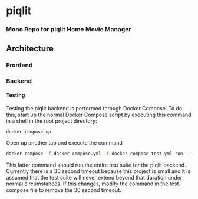 # piqlit
### Mono Repo for **piqlit** Home Movie Manager

## Architecture
### Frontend
### Backend
#### Testing
Testing the piqlit backend is performed through Docker Compose.  To do this, start up the normal Docker Compose script by executing this command in a shell in the root project directory: 
``` bash
docker-compose up
```

Open up another tab and execute the command 

``` bash
docker-compose -f docker-compose.yml -f docker-compose.test.yml run --rm backend-master-api-test
```

This latter command should run the entire test suite for the piqlit backend.  Currently there is a 30 second timeout because this project is small and it is assumed that the test suite will never extend beyond that duration under normal circumstances.  If this changes, modify the command in the test-compose file to remove the 30 second timeout.